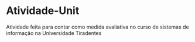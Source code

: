 # Atividade-Unit
Atividade feita para contar como medida avaliativa no curso de sistemas de informação na Universidade Tiradentes

